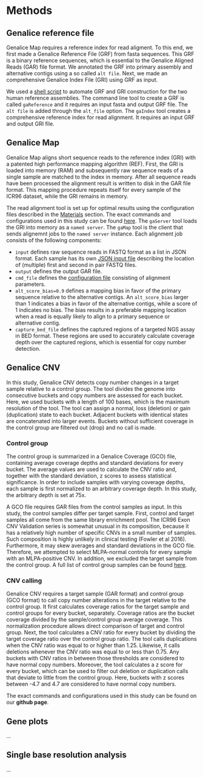 # Methods

## Genalice reference file
Genalice Map requires a reference index for read aligment. To this end, we first made a Genalice Reference File (GRF) from fasta sequences. This GRF is a binary reference sequences, which is essential to the Genalice Aligned Reads (GAR) file format. We annotated the GRF into primary assembly and alternative contigs using a so called `alt file`. Next, we made an comprehensive Genalice Index File (GRI) using GRF as input.

We used a [shell script](scripts/reference.sh) to automate GRF and GRI construction for the two human reference assemblies. The command line tool to create a GRF is called `gaReference` and it requires an input fasta and output GRF file. The `alt file` is added through the `alt_file` option. The `gaIndex` tool creates a comprehensive reference index for read alignment. It requires an input GRF and output GRI file.


## Genalice Map
Genalice Map aligns short sequence reads to the reference index (GRI) with a patented high performance mapping algorithm (REF). First, the GRI is loaded into memory (RAM) and subsequently raw sequence reads of a single sample are matched to the index in memory.  After all sequence reads have been processed the alignment result is written to disk in the GAR file format. This mapping procedure repeats itself for every sample of the ICR96 dataset, while the GRI remains in memory. 

The read alignment tool is set up for optimal results using the configuration files described in the [Materials](Materials.md) section. The exact commands and configurations used in this study can be found [here](scripts/map.sh). The `gaServer` tool loads the GRI into memory as a `named server`. The `gaMap` tool is the client that sends alignemnt jobs to the `named server` instance. Each alignment job consists of the following components:

* `input` defines raw sequence reads in FASTQ format as a list in JSON format. Each sample has its own [JSON input file](json) describing the location of (multiple) first and second in pair FASTQ files.
* `output` defines the output GAR file.
* `cmd_file` defines the [configuration file](configs/human.map.conf) consisting of alignment parameters.
* `alt_score_bias=0.9` defines a mapping bias in favor of the primary sequence relative to the alternative contigs. An `alt_score_bias` larger than 1 indicates a bias in favor of the alternative contigs, while a score of 1 indicates no bias. The bias results in a preferable mapping location when a read is equally likely to align to a primary sequence or alternative contig.
* `capture_bed_file` defines the captured regions of a targeted NGS assay in BED format. These regions are used to accurately calculate coverage depth over the captured regions, which is essential for copy number detection. 

## Genalice CNV
In this study, Genalice CNV detects copy number changes in a target sample relative to a control group.  The tool divides the genome into consecutive buckets and copy numbers are assessed for each bucket. Here, we used buckets with a length of 100 bases, which is the maximum resolution of the tool. The tool can assign a normal, loss (deletion) or gain (duplication) state to each bucket. Adjacent buckets with identical states are concatenated into larger events. Buckets without sufficient coverage in the control group are filtered out (drop) and no call is made. 

### Control group
The control group is summarized in a Genalice Coverage (GCO) file, containing average coverage depths and standard deviations for every bucket. The average values are used to calculate the CNV ratio and, together with the standard deviation, z scores to assess statistical significance. In order to include samples with varying coverage depths, each sample is first normalized to an arbitrary coverage depth. In this study, the arbitrary depth is set at 75x. 


A GCO file requires GAR files from the control samples as input. In this study, the control samples differ per target sample. First, control and target samples all come from the same library enrichment pool. The ICR96 Exon CNV Validation series is somewhat unusual in its composition, because it has a relatively high number of specific CNVs in a small number of samples. Such composition is highly unlikely in clinical testing (Fowler et al 2016). Furthermore, it may skew averages and standard deviations in the GCO file.  Therefore, we attempted to select MLPA-normal controls for every sample with an MLPA-positive CNV. In addition, we excluded the target sample from the control group. A full list of control group samples can be found [here](controls).

### CNV calling
Genalice CNV requires a target sample (GAR format) and control group (GCO format) to call copy number alterations in the target relative to the control group. It first calculates coverage ratios for the target sample and control groups for every bucket, separately. Coverage ratios are the bucket coverage divided by the sample/control group average coverage. This normalization procedure allows direct comparison of target and control group. Next, the tool calculates a CNV ratio for every bucket by dividing the target coverage ratio over the control group ratio. The tool calls duplications when the CNV ratio was equal to or higher than 1.25. Likewise, it calls deletions whenever the CNV ratio was equal to or less than 0.75. Any buckets with CNV ratios in between those thresholds are considered to have normal copy numbers. Moreover, the tool calculates a z score for every bucket, which can be used to filter out deletion or duplication calls that deviate to little from the control group. Here, buckets with z scores between -4.7 and 4.7 are considered to have normal copy numbers. 

The exact commands and configurations used in this study can be found on our __github page__.


## Gene plots
...

## Single base resolution analysis
...
